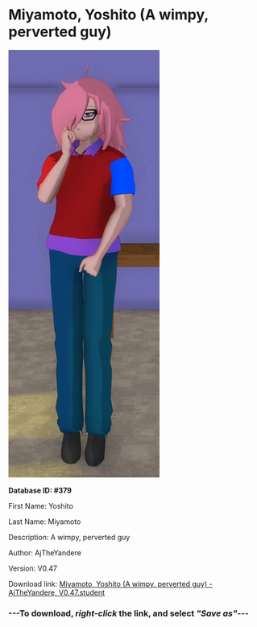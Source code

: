 # Miyamoto, Yoshito (A wimpy, perverted guy)

<img src="https://raw.githubusercontent.com/Arbiter1223/Daigaku-Gurashi-Custom-Students/master/Students/Files/Miyamoto%2C%20Yoshito%20(A%20wimpy%2C%20perverted%20guy).png" title="Miyamoto, Yoshito (A wimpy, perverted guy) - AjTheYandere, V0.47">

**Database ID: #379**

First Name: Yoshito

Last Name: Miyamoto

Description: A wimpy, perverted guy

Author: AjTheYandere

Version: V0.47

Download link: <a href="https://raw.githubusercontent.com/Arbiter1223/Daigaku-Gurashi-Custom-Students/master/Students/Files/Miyamoto%2C%20Yoshito%20(A%20wimpy%2C%20perverted%20guy)%20-%20AjTheYandere%2C%20V0.47.student">Miyamoto, Yoshito (A wimpy, perverted guy) - AjTheYandere, V0.47.student</a>

### ---**To download, _right-click_ the link, and select _"Save as"_**---

